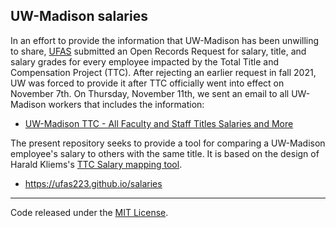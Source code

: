 ## UW-Madison salaries

In an effort to provide the information that UW-Madison has been unwilling to
share, [UFAS](https://ufas223.org) submitted an Open Records Request for salary, title, and
salary grades for every employee impacted by the Total Title and
Compensation Project (TTC). After rejecting an earlier request in fall
2021, UW was forced to provide it after TTC officially went into
effect on November 7th. On Thursday, November 11th, we sent an email
to all UW-Madison workers that includes the information:

- [UW-Madison TTC - All Faculty and Staff Titles Salaries and
  More](https://aft.us16.list-manage.com/track/click?u=bf015c8c5fd9e0202694e2172&id=252a2a6dc5&e=7d33350fd8)

The present repository seeks to provide a tool for comparing a
UW-Madison employee's salary to others with the same title. It is
based on the design of Harald Kliems's [TTC Salary mapping
tool](https://haraldkliems.shinyapps.io/My_TTC_salary/).

- <https://ufas223.github.io/salaries>

---

Code released under the [MIT License](LICENSE).
